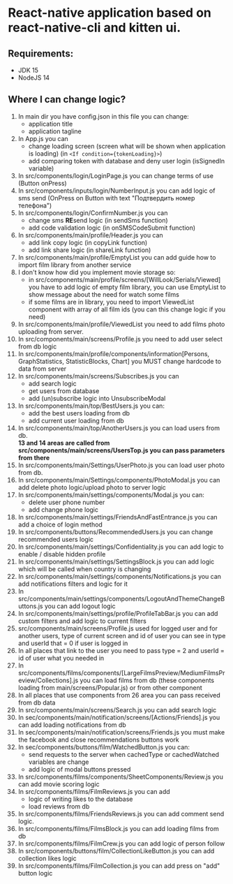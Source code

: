 # React-native application based on react-native-cli and kitten ui.

## Requirements:

- JDK 15
- NodeJS 14

## Where I can change logic?

1. In main dir you have config.json in this file you can change:
    - application title
    - application tagline
2. In App.js you can
    - change loading screen (screen what will be shown when application is loading) (in `<If condition={tokenLoading}>`)
    - add comparing token with database and deny user login (isSignedIn variable)
3. In src/components/login/LoginPage.js you can change terms of use (Button onPress)
4. In src/components/inputs/login/NumberInput.js you can add logic of sms send (OnPress on Button with text "Подтвердить
   номер телефона")
5. In src/components/login/ConfirmNumber.js you can
    - change sms **RE**send logic (in sendSms function)
    - add code validation logic (in onSMSCodeSubmit function)
6. In src/components/main/profile/Header.js you can
    - add link copy logic (in copyLink function)
    - add link share logic (in shareLink function)
7. In src/components/main/profile/EmptyList you can add guide how to import film library from another service
8. I don't know how did you implement movie storage so:
    - in src/components/main/profile/screens/[WillLook/Serials/Viewed] you have to add logic of empty film library, you
      can use EmptyList to show message about the need for watch some films
    - if some films are in library, you need to import ViewedList component with array of all film ids (you can this
      change logic if you need)
9. In src/components/main/profile/ViewedList you need to add films photo uploading from server.
10. In src/components/main/screens/Profile.js you need to add user select from db logic
11. In src/components/main/profile/components/information[Persons, GraphStatistics, StatisticBlocks, Chart]
    you MUST change hardcode to data from server
12. In src/components/main/screens/Subscribes.js you can
    - add search logic
    - get users from database
    - add (un)subscribe logic into UnsubscribeModal
13. In src/components/main/top/BestUsers.js you can:
    - add the best users loading from db
    - add current user loading from db
14. In src/components/main/top/AnotherUsers.js you can load users from db. <br/>
    **13 and 14 areas are called from src/components/main/screens/UsersTop.js you can pass parameters from there** <br/>
15. In src/components/main/Settings/UserPhoto.js you can load user photo from db.
16. In src/components/main/Settings/components/PhotoModal.js you can add delete photo logic/upload photo to server logic
17. In src/components/main/settings/components/Modal.js you can:
    - delete user phone number
    - add change phone logic
18. In src/components/main/settings/FriendsAndFastEntrance.js you can add a choice of login method
19. In src/components/buttons/RecommendedUsers.js you can change recommended users logic
20. In src/components/main/settings/Confidentiality.js you can add logic to enable / disable hidden profile
21. In src/components/main/settings/SettingsBlock.js you can add logic which will be called when country is changing
22. In src/components/main/settings/components/Notifications.js you can add notifications filters and logic for it
23. In src/components/main/settings/components/LogoutAndThemeChangeButtons.js you can add logout logic
24. In src/components/main/settings/profile/ProfileTabBar.js you can add custom filters and add logic to current filters
25. src/components/main/screens/Profile.js used for logged user and for another users, type of current screen and id of
    user you can see in type and userId that = 0 if user is logged in
26. In all places that link to the user you need to pass type = 2 and userId = id of user what you needed in
27. In src/components/films/components/[LargeFilmsPreview/MediumFilmsPreview/Collections].js you can load films from
    db (these components loading from main/screens/Popular.js) or from other component
28. In all places that use components from 26 area you can pass received from db data
29. In src/components/main/screens/Search.js you can add search logic
30. In sec/components/main/notification/screens/[Actions/Friends].js you can add loading notifications from db
31. In sec/components/main/notification/screens/Friends.js you must make the facebook and close recommendations buttons
    work
32. In sec/components/buttons/film/WatchedButton.js you can:
    - send requests to the server when cachedType or cachedWatched variables are change
    - add logic of modal buttons pressed
33. In src/components/films/components/SheetComponents/Review.js you can add movie scoring logic
34. In src/components/films/FilmReviews.js you can add 
    - logic of writing likes to the database
    - load reviews from db
35. In src/components/films/FriendsReviews.js you can add comment send logic.
36. In src/components/films/FilmsBlock.js you can add loading films from db
37. In src/components/films/FilmCrew.js you can add logic of person follow 
38. In src/components/buttons/film/CollectionLikeButton.js you can add collection likes logic
38. In src/components/films/FilmCollection.js you can add press on "add" button logic 